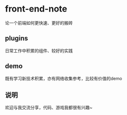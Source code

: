 # front-end-note
论一个前端如何更快速、更好的搬砖

## plugins
日常工作中积累的组件、较好的实践

## demo
既有学习新技术积累，亦有网络收集参考，比较有价值的demo

## 说明
欢迎与我交流分享，代码、游戏我都很有兴趣~
